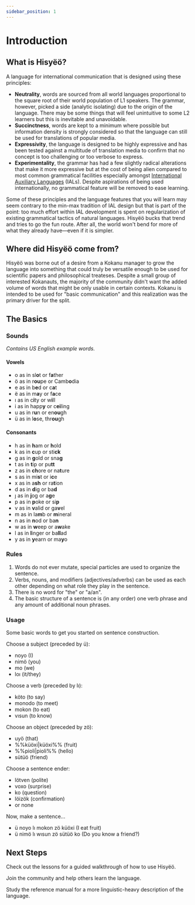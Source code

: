 ```yaml
---
sidebar_position: 1
---
```


# Introduction

## What is Hisyëö?

A language for international communication that is designed using these principles:
- **Neutrality**, words are sourced from all world languages proportional to the square
root of their world population of L1 speakers. The grammar, however, picked a side
(analytic isolating) due to the origin of the language. There may be some things
that will feel unintuitive to some L2 learners but this is inevitable and unavoidable.
- **Succinctness**, words are kept to a minimum where possible but information density
is strongly considered so that the language can still be used for translations of
popular media.
- **Expressivity**, the language is designed to be highly expressive and has been tested
against a multitude of translation media to confirm that no concept is too challenging
or too verbose to express.
- **Experimentality**, the grammar has had a few slightly radical alterations that make it
more expressive but at the cost of being alien compared to most common grammatical
facilities especially amongst [International Auxiliary Languages](https://en.wikipedia.org/wiki/International_auxiliary_language) (IALs). Despite aspirations of
being used internationally, no grammatical feature will be removed to ease learning.

Some of these principles and the language features that you will learn may seem contrary
to the min-max tradition of IAL design but that is part of the point: too much effort within
IAL development is spent on regularization of existing grammatical tactics of natural
languages. Hisyëö bucks that trend and tries to go the fun route. After all, the world
won't bend for more of what they already have—even if it is simpler.

## Where did Hisyëö come from?

Hisyëö was borne out of a desire from a Kokanu manager to grow the language into something
that could truly be versatile enough to be used for scientific papers and philosophical
treateses. Despite a small group of interested Kokanauts, the majority of the community
didn't want the added volume of words that might be only usable in certain contexts.
Kokanu is intended to be used for "basic communication" and this realization was the 
primary driver for the split.

## The Basics

### Sounds

*Contains US English example words.*

#### Vowels
- o as in sl**o**t or f**a**ther
- ö as in r**ou**pe or Camb**o**dia
- e as in b**e**d or c**a**t
- ë as in m**a**y or f**a**ce
- ı as in c**i**ty or w**i**ll
- i as in happ**y** or c**ei**ling
- u as in r**u**n or en**ou**gh
- ü as in l**o**se, thr**ou**gh

#### Consonants
- h as in **h**am or **h**old
- k as in **c**up or sti**ck**
- g as in **g**old or sna**g**
- t as in **t**ip or pu**tt**
- z as in **ch**ore or na**t**ure
- s as in mi**s**t or i**c**e
- x as in a**sh** or ra**t**ion
- d as in **d**ig or ba**d** 
- ȷ as in **j**og or a**g**e
- p as in **p**oke or si**p**
- v as in **v**alid or ga**v**el
- m as in la**m**b or **m**ineral
- n as in **n**od or ba**n**
- w as in **w**eep or a**w**ake
- l as in **l**inger or ba**ll**ad
- y as in **y**earn or ma**y**o

### Rules

1. Words do not ever mutate, special particles are used to organize the sentence.
2. Verbs, nouns, and modifiers (adjectives/adverbs) can be
used as each other depending on what role they play in the sentence.
3. There is no word for "the" or "a/an".
4. The basic structure of a sentence is (in any order) one verb phrase and any
amount of additional noun phrases.

### Usage

Some basic words to get you started on sentence construction.

Choose a subject (preceded by ü):
- noyo (I)
- nimö (you)
- mo (we)
- loı (it/they)

Choose a verb (preceded by lı):
- köto (to say)
- monodo (to meet)
- mokon (to eat)
- vısun (to know)

Choose an object (preceded by zö):
- uyö (that)
- %%küöxi|küöxi%% (fruit)
- %%pioli|pioli%% (hello) 
- sütüö (friend)

Choose a sentence ender:
- lötven (polite)
- voxo (surprise)
- ko (question)
- löizök (confirmation)
- or none

Now, make a sentence...
- ü noyo lı mokon zö küöxi (I eat fruit)
- ü nimö lı wısun zö sütüö ko (Do you know a friend?)

## Next Steps

Check out the lessons for a guided walkthrough of how to use Hisyëö.

Join the community and help others learn the language.

Study the reference manual for a more linguistic-heavy description of the language.


